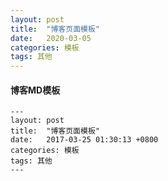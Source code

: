 ```yaml
---
layout: post
title:  "博客页面模板"
date:   2020-03-05 
categories: 模板
tags: 其他
---
```

#### 博客MD模板
```
---
layout: post
title:  "博客页面模板"
date:   2017-03-25 01:30:13 +0800
categories: 模板
tags: 其他
---

```